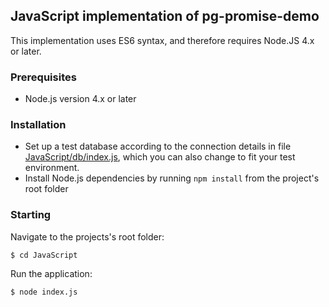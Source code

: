 ## JavaScript implementation of pg-promise-demo

This implementation uses ES6 syntax, and therefore requires Node.JS 4.x or later.

### Prerequisites

* Node.js version 4.x or later

### Installation

* Set up a test database according to the connection details in file [JavaScript/db/index.js](https://github.com/vitaly-t/pg-promise-demo/blob/master/JavaScript/db/index.js),
  which you can also change to fit your test environment.
* Install Node.js dependencies by running `npm install` from the project's root folder

### Starting

Navigate to the projects's root folder:
```
$ cd JavaScript
```

Run the application:
```
$ node index.js
```
